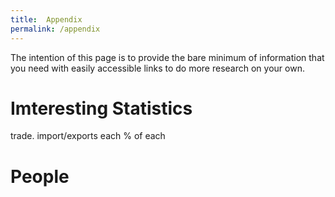 ```yaml
---
title:  Appendix
permalink: /appendix
---
```


The intention of this page is to provide the bare minimum of information that you need with easily accessible links to do more research on your own. 



# Imteresting Statistics

trade. import/exports each % of each


# People
